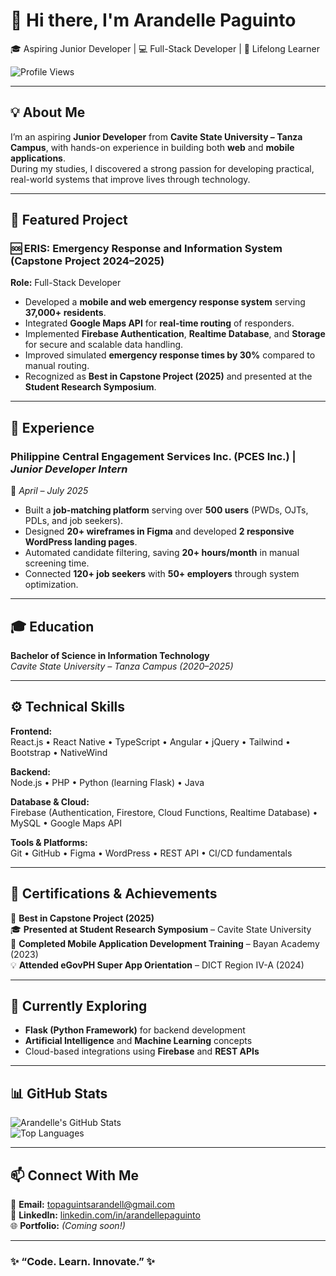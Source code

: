 # 👋 Hi there, I'm Arandelle Paguinto  
🎓 Aspiring Junior Developer | 💻 Full-Stack Developer | 🌱 Lifelong Learner  

![Profile Views](https://komarev.com/ghpvc/?username=arandellepaguinto&style=flat-square&color=blue)

---

## 💡 About Me  
I’m an aspiring **Junior Developer** from **Cavite State University – Tanza Campus**, with hands-on experience in building both **web** and **mobile applications**.  
During my studies, I discovered a strong passion for developing practical, real-world systems that improve lives through technology.  

---

## 🚀 Featured Project  
### 🆘 ERIS: Emergency Response and Information System (Capstone Project 2024–2025)  
**Role:** Full-Stack Developer  
- Developed a **mobile and web emergency response system** serving **37,000+ residents**.  
- Integrated **Google Maps API** for **real-time routing** of responders.  
- Implemented **Firebase Authentication**, **Realtime Database**, and **Storage** for secure and scalable data handling.  
- Improved simulated **emergency response times by 30%** compared to manual routing.  
- Recognized as **Best in Capstone Project (2025)** and presented at the **Student Research Symposium**.  

---

## 💼 Experience  
### Philippine Central Engagement Services Inc. (PCES Inc.) | *Junior Developer Intern*  
📅 *April – July 2025*  
- Built a **job-matching platform** serving over **500 users** (PWDs, OJTs, PDLs, and job seekers).  
- Designed **20+ wireframes in Figma** and developed **2 responsive WordPress landing pages**.  
- Automated candidate filtering, saving **20+ hours/month** in manual screening time.  
- Connected **120+ job seekers** with **50+ employers** through system optimization.  

---

## 🎓 Education  
**Bachelor of Science in Information Technology**  
*Cavite State University – Tanza Campus (2020–2025)*  

---

## ⚙️ Technical Skills  

**Frontend:**  
React.js • React Native • TypeScript • Angular • jQuery • Tailwind • Bootstrap • NativeWind  

**Backend:**  
Node.js • PHP • Python (learning Flask) • Java  

**Database & Cloud:**  
Firebase (Authentication, Firestore, Cloud Functions, Realtime Database) • MySQL • Google Maps API  

**Tools & Platforms:**  
Git • GitHub • Figma • WordPress • REST API • CI/CD fundamentals  

---

## 🧠 Certifications & Achievements  
🏅 **Best in Capstone Project (2025)**  
🎓 **Presented at Student Research Symposium** – Cavite State University  
📱 **Completed Mobile Application Development Training** – Bayan Academy (2023)  
💡 **Attended eGovPH Super App Orientation** – DICT Region IV-A (2024)  

---

## 🤖 Currently Exploring  
- **Flask (Python Framework)** for backend development  
- **Artificial Intelligence** and **Machine Learning** concepts  
- Cloud-based integrations using **Firebase** and **REST APIs**  

---

## 📊 GitHub Stats  
![Arandelle's GitHub Stats](https://github-readme-stats.vercel.app/api?username=arandelle&show_icons=true&theme=tokyonight)  
![Top Languages](https://github-readme-stats.vercel.app/api/top-langs/?username=arandelle&layout=compact&theme=tokyonight)  

---

## 📫 Connect With Me  
📧 **Email:** topaguintsarandell@gmail.com  
💼 **LinkedIn:** [linkedin.com/in/arandellepaguinto](https://linkedin.com/in/arandellepaguinto)  
🌐 **Portfolio:** *(Coming soon!)*  

---

### ✨ “Code. Learn. Innovate.” ✨
